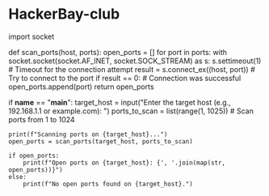 # HackerBay-club
import socket

def scan_ports(host, ports):
    open_ports = []
    for port in ports:
        with socket.socket(socket.AF_INET, socket.SOCK_STREAM) as s:
            s.settimeout(1)  # Timeout for the connection attempt
            result = s.connect_ex((host, port))  # Try to connect to the port
            if result == 0:  # Connection was successful
                open_ports.append(port)
    return open_ports

if __name__ == "__main__":
    target_host = input("Enter the target host (e.g., 192.168.1.1 or example.com): ")
    ports_to_scan = list(range(1, 1025))  # Scan ports from 1 to 1024

    print(f"Scanning ports on {target_host}...")
    open_ports = scan_ports(target_host, ports_to_scan)
    
    if open_ports:
        print(f"Open ports on {target_host}: {', '.join(map(str, open_ports))}")
    else:
        print(f"No open ports found on {target_host}.")
